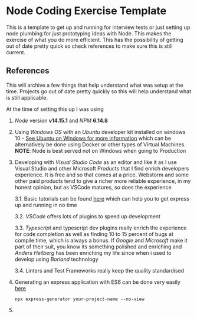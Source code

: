 # Node Coding Exercise Template
This is a template to get up and running for interview tests or just setting up node plumbing for just prototyping ideas with Node. This makes the exercise of what you do more efficient. This has the possibility of getting out of date pretty quick so check references to make sure this is still current.

## References

This will archive a few things that help understand what was setup at the time. Projects go out of date pretty quickly so this will help understand what is still applicable.

At the time of setting this up I was using

1. *Node* version **v14.15.1** and *NPM* **6.14.8**

2. Using *Windows OS* with an *Ubuntu* developer kit installed on windows 10 - [See Ubuntu on Windows for more information](https://ubuntu.com/tutorials/ubuntu-on-windows#1-overview) which can be alternatively be done using Docker or other types of Virtual Machines. **NOTE**: Node is best served not on Windows when going to Production

3. Developing with *Visual Studio Code* as an editor and like it as I use Visual Studio and other Microsoft Products that I find enrich developers experience. It is free and so that comes at a price. Webstorm and some other paid products tend to give a richer more reliable experience, in my honest opinion, but as VSCode matures, so does the experience
   
   3.1. Basic tutorials can be found [here](https://code.visualstudio.com/docs/nodejs/nodejs-tutorial) which can help you to get express up and running in no time

   3.2. *VSCode* offers lots of plugins to speed up development
   
   3.3. *Typescript* and typescript dev plugins really enrich the experience for code completion as well as finding 10 to 15 percent of bugs at compile time, which is always a bonus. If *Google* and *Microsoft* make it part of their suit, you know its something polished and enriching and *Anders Heilberg* has been enriching my life since when i used to develop using *Borland* technology

   3.4. Linters and Test Frameworks really keep the quality standardised
   
4. Generating an express application with ES6 can be done very easily [here](https://www.freecodecamp.org/news/how-to-enable-es6-and-beyond-syntax-with-node-and-express-68d3e11fe1ab/)

   `npx express-generator your-project-name --no-view`

5. 